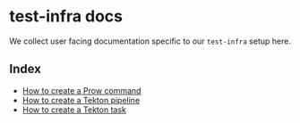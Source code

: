 # test-infra docs

We collect user facing documentation specific to our `test-infra` setup here.

## Index

- [How to create a Prow command](create-prow-command.md)
- [How to create a Tekton pipeline](create-tekton-pipeline.md)
- [How to create a Tekton task](create-tekton-task.md)
